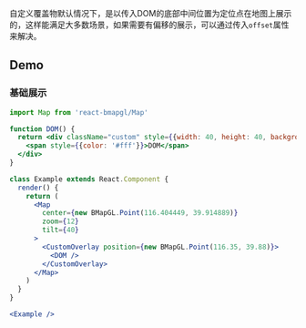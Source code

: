 自定义覆盖物默认情况下，是以传入DOM的底部中间位置为定位点在地图上展示的，这样能满足大多数场景，如果需要有偏移的展示，可以通过传入`offset`属性来解决。

## Demo

### 基础展示
```jsx
import Map from 'react-bmapgl/Map'

function DOM() {
  return <div className="custom" style={{width: 40, height: 40, background: 'rgba(222, 0, 0, 0.8)'}}>
    <span style={{color: '#fff'}}>DOM</span>
  </div>
}

class Example extends React.Component {
  render() {
    return (
      <Map
        center={new BMapGL.Point(116.404449, 39.914889)}
        zoom={12}
        tilt={40}
      >
        <CustomOverlay position={new BMapGL.Point(116.35, 39.88)}>
          <DOM />
        </CustomOverlay>
      </Map>
    )
  }
}

<Example />
```